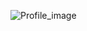 ![Profile_image](https://avatars.githubusercontent.com/u/37873971?s=400&u=96fa5b3457f559ccbfab99bf3ad4de39138971a7&v=4)
